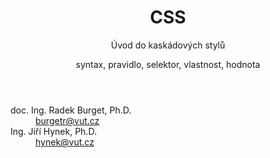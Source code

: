 <!-- .slide: class="title" -->

<header>
    <h1>CSS</h1>
    <p class="subtitle">Úvod do kaskádových stylů</p>
    <p class="subsubtitle">syntax, pravidlo, selektor, vlastnost, hodnota</p>
</header>
<div class="logo"></div>
<div class="authors">
  <dl>
    <dt>doc. Ing. Radek Burget, Ph.D.</dt><dd><a href="mailto:burgetr@vut.cz">burgetr@vut.cz</a><dd>
    <dt>Ing. Jiří Hynek, Ph.D.</dt><dd><a href="mailto:burgetr@vut.cz">hynek@vut.cz</a><dd>
  <dl>
</div>
<p class="author" style="margin: 0"><strong></strong><br>

